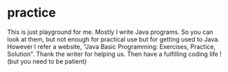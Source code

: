 # practice
This is just playground for me. 
Mostly I write Java programs.
So you can look at them, but not enough for practical use but for getting used to Java.
However I refer a website, "Java Basic Programming: Exercises, Practice, Solution". Thank the writer for helping us.
Then have a fulfilling coding life ! (but you need to be patient)
